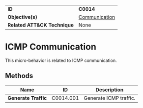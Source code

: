 |||
|---|---|
|**ID**|**C0014**|
|**Objective(s)**|[Communication](../micro-behaviors/communication)|
|**Related ATT&CK Technique**|None|


ICMP Communication
==================
This micro-behavior is related to ICMP communication. 

Methods
-------
|Name|ID|Description|
|---|---|---|
|**Generate Traffic**|C0014.001|Generate ICMP traffic.|

